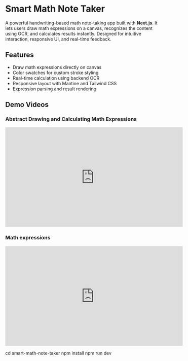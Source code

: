 #  Smart Math Note Taker

A powerful handwriting-based math note-taking app built with **Next.js**. It lets users draw math expressions on a canvas, recognizes the content using OCR, and calculates results instantly. Designed for intuitive interaction, responsive UI, and real-time feedback.

##  Features

-  Draw math expressions directly on canvas
-  Color swatches for custom stroke styling
-  Real-time calculation using backend OCR
-  Responsive layout with Mantine and Tailwind CSS
-  Expression parsing and result rendering


##  Demo Videos

###  Abstract Drawing and Calculating Math Expressions
<iframe width="560" height="315" src="https://www.youtube.com/embed/h2LBImhTQVM?si=stFVe5IBhbg-aOCq" title="YouTube video player" frameborder="0" allow="accelerometer; autoplay; clipboard-write; encrypted-media; gyroscope; picture-in-picture; web-share" referrerpolicy="strict-origin-when-cross-origin" allowfullscreen></iframe>


###  Math expressions
<iframe width="560" height="315" src="https://www.youtube.com/embed/LS0F8nW9rYk?si=GJ6B7C0uqDOIQcbX" title="YouTube video player" frameborder="0" allow="accelerometer; autoplay; clipboard-write; encrypted-media; gyroscope; picture-in-picture; web-share" referrerpolicy="strict-origin-when-cross-origin" allowfullscreen></iframe>


cd smart-math-note-taker
npm install
npm run dev
